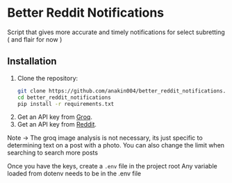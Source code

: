 # Better Reddit Notifications

Script that gives more accurate and timely notifications for select subretting ( and flair for now )


## Installation
1. Clone the repository:
   ```bash
   git clone https://github.com/anakin004/better_reddit_notifications.git
   cd better_reddit_notifications
   pip install -r requirements.txt

1. Get an API key from [Groq](https://groq.com/).
2. Get an API key from [Reddit](https://www.reddit.com/prefs/apps).

Note -> The groq image analysis is not necessary, its just specific to determining text on a post with a photo.
You can also change the limit when searching to search more posts

Once you have the keys, create a `.env` file in the project root
Any variable loaded from dotenv needs to be in the .env file

